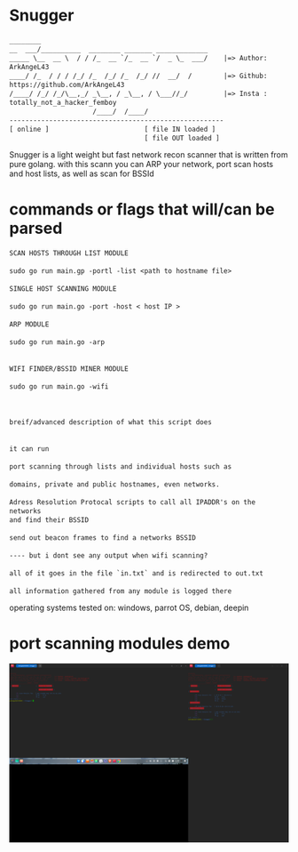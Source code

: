 # Snugger
```
________                                          
__  ___/__________  ________ _______ _____________
_____ \__  __ \  / / /_  __ `/_  __ `/  _ \_  ___/    |=> Author: ArkAngeL43
____/ /_  / / / /_/ /_  /_/ /_  /_/ //  __/  /        |=> Github: https://github.com/ArkAngeL43
/____/ /_/ /_/\__,_/ _\__, / _\__, / \___//_/         |=> Insta : totally_not_a_hacker_femboy
                     /____/  /____/                   
------------------------------------------------------
[ online ]                        [ file IN loaded ]  
                                  [ file OUT loaded ]
```
Snugger is a light weight but fast network recon scanner that is written from pure golang. with this scann you can ARP your network, port scan hosts and host lists, as well as scan for BSSId


# commands or flags that will/can be parsed 

```
SCAN HOSTS THROUGH LIST MODULE 

sudo go run main.gp -portl -list <path to hostname file>

SINGLE HOST SCANNING MODULE

sudo go run main.go -port -host < host IP > 

ARP MODULE

sudo go run main.go -arp


WIFI FINDER/BSSID MINER MODULE

sudo go run main.go -wifi



breif/advanced description of what this script does 


it can run 

port scanning through lists and individual hosts such as 

domains, private and public hostnames, even networks.

Adress Resolution Protocal scripts to call all IPADDR's on the networks
and find their BSSID

send out beacon frames to find a networks BSSID

---- but i dont see any output when wifi scanning?

all of it goes in the file `in.txt` and is redirected to out.txt

all information gathered from any module is logged there
```
operating systems tested on: windows, parrot OS, debian, deepin 

# port scanning modules demo

![title](src/example1.png)

  
